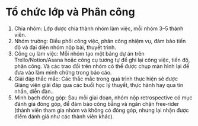 # Tổ chức lớp và Phân công

1. Chia nhóm: Lớp được chia thành nhóm làm việc, mỗi nhóm 3–5 thành viên.
2. Nhóm trưởng: Điều phối công việc, phân công nhiệm vụ, đảm bảo tiến độ và đại diện nhóm nộp bài, thuyết trình.
3. Công cụ làm việc: Mỗi nhóm tạo một bảng dự án trên Trello/Notion/Asana hoặc công cụ tương tự để ghi lại công việc, tiến độ, phân công. Và các trao đổi trên nhóm có thể
được chụp màn hình lại để đưa vào làm minh chứng trong báo cáo.
4. Giải đáp thắc mắc: Các thắc mắc trong quá trình thực hiện sẽ được Giảng viên giải đáp qua các buổi học lý thuyết, thực hành hay qua tin nhắn, diễn đàn..
5. Minh bạch đóng góp: Sau mỗi giai đoạn, nhóm nộp retrospective có mục đánh giá đóng góp, để đảm bảo công bằng và ngăn chặn free‑rider (thành viên tham gia nhóm và không có đóng góp, nhưng lại nhận được điểm đánh giá như các thành viên khác).